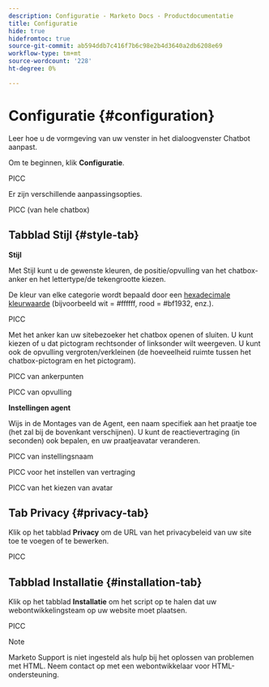 ```yaml
---
description: Configuratie - Marketo Docs - Productdocumentatie
title: Configuratie
hide: true
hidefromtoc: true
source-git-commit: ab594ddb7c416f7b6c98e2b4d3640a2db6208e69
workflow-type: tm+mt
source-wordcount: '228'
ht-degree: 0%

---
```


# Configuratie {#configuration}

Leer hoe u de vormgeving van uw venster in het dialoogvenster Chatbot aanpast.

Om te beginnen, klik **Configuratie**.

PICC

Er zijn verschillende aanpassingsopties.

PICC (van hele chatbox)

## Tabblad Stijl {#style-tab}

**Stijl**

Met Stijl kunt u de gewenste kleuren, de positie/opvulling van het chatbox-anker en het lettertype/de tekengrootte kiezen.

De kleur van elke categorie wordt bepaald door een [hexadecimale kleurwaarde](https://color.adobe.com/create/color-wheel) (bijvoorbeeld wit = #ffffff, rood = #bf1932, enz.).

PICC

Met het anker kan uw sitebezoeker het chatbox openen of sluiten. U kunt kiezen of u dat pictogram rechtsonder of linksonder wilt weergeven. U kunt ook de opvulling vergroten/verkleinen (de hoeveelheid ruimte tussen het chatbox-pictogram en het pictogram).

PICC van ankerpunten

PICC van opvulling

**Instellingen agent**

Wijs in de Montages van de Agent, een naam specifiek aan het praatje toe (het zal bij de bovenkant verschijnen). U kunt de reactievertraging (in seconden) ook bepalen, en uw praatjeavatar veranderen.

PICC van instellingsnaam

PICC voor het instellen van vertraging

PICC van het kiezen van avatar

## Tab Privacy {#privacy-tab}

Klik op het tabblad **Privacy** om de URL van het privacybeleid van uw site toe te voegen of te bewerken.

PICC

## Tabblad Installatie {#installation-tab}

Klik op het tabblad **Installatie** om het script op te halen dat uw webontwikkelingsteam op uw website moet plaatsen.

PICC

>[!NOTE]
>
>Marketo Support is niet ingesteld als hulp bij het oplossen van problemen met HTML. Neem contact op met een webontwikkelaar voor HTML-ondersteuning.
